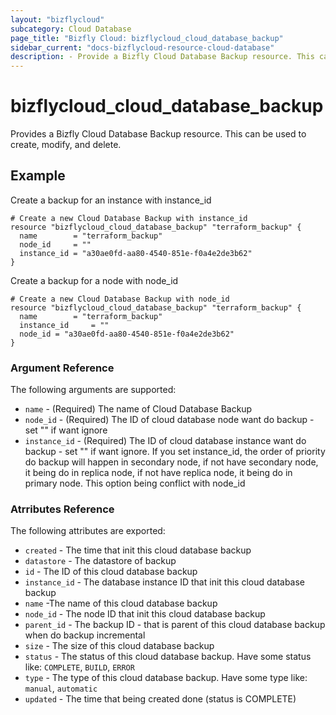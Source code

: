 ```yaml
---
layout: "bizflycloud"
subcategory: Cloud Database
page_title: "Bizfly Cloud: bizflycloud_cloud_database_backup"
sidebar_current: "docs-bizflycloud-resource-cloud-database"
description: - Provide a Bizfly Cloud Database Backup resource. This can be used to create, modify, and delete.
---
```


# bizflycloud\_cloud\_database\_backup

Provides a Bizfly Cloud Database Backup resource. This can be used to create, modify, and delete.

## Example

Create a backup for an instance with instance_id

```hcl
# Create a new Cloud Database Backup with instance_id
resource "bizflycloud_cloud_database_backup" "terraform_backup" {
  name        = "terraform_backup"
  node_id     = ""
  instance_id = "a30ae0fd-aa80-4540-851e-f0a4e2de3b62"
}
```

Create a backup for a node with node_id

```hcl
# Create a new Cloud Database Backup with node_id
resource "bizflycloud_cloud_database_backup" "terraform_backup" {
  name        = "terraform_backup"
  instance_id     = ""
  node_id = "a30ae0fd-aa80-4540-851e-f0a4e2de3b62"
}
```

### Argument Reference

The following arguments are supported:

* `name` - (Required) The name of Cloud Database Backup
* `node_id` - (Required) The ID of cloud database node want do backup - set "" if want ignore
* `instance_id` - (Required) The ID of cloud database instance want do backup - set "" if want ignore. If you set instance_id, the order of priority do backup will happen in secondary node, if not have secondary node, it being do in replica node, if not have replica node, it being do in primary node. This option being conflict with node_id


### Atrributes Reference

The following attributes are exported:

* `created` - The time that init this cloud database backup
* `datastore` - The datastore of backup
* `id` - The ID of this cloud database backup
* `instance_id` - The database instance ID that init this cloud database backup
* `name` -The name of this cloud database backup
* `node_id` - The node ID that init this cloud database backup
* `parent_id` - The backup ID - that is parent of this cloud database backup when do backup incremental
* `size` - The size of this cloud database backup
* `status` - The status of this cloud database backup. Have some status like: `COMPLETE`, `BUILD`, `ERROR`
* `type` - The type of this cloud database backup. Have some type like: `manual`, `automatic`
* `updated` - The time that being created done (status is COMPLETE)